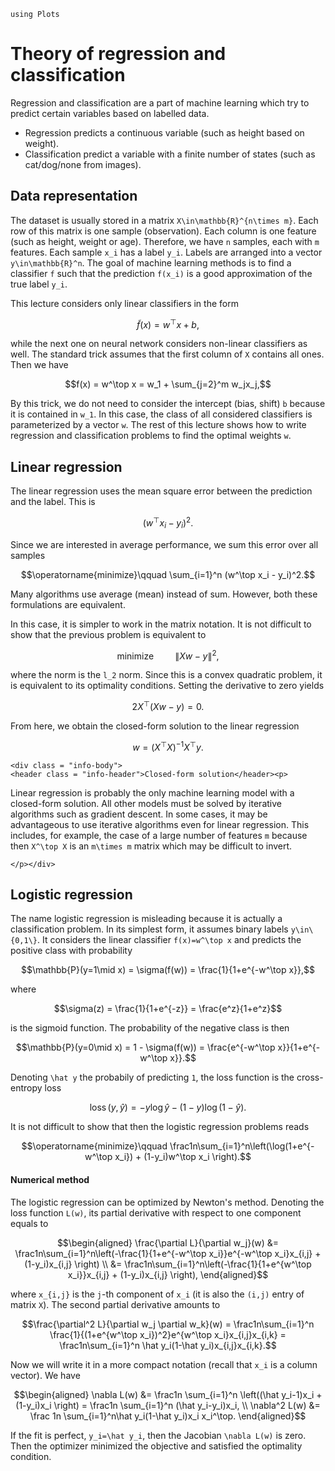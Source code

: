 ```@setup theory
using Plots
```

# Theory of regression and classification

Regression and classification are a part of machine learning which try to predict certain variables based on labelled data.
- Regression predicts a continuous variable (such as height based on weight).
- Classification predict a variable with a finite number of states (such as cat/dog/none from images).

## Data representation

The dataset is usually stored in a matrix ``X\in\mathbb{R}^{n\times m}``. Each row of this matrix is one sample (observation). Each column is one feature (such as height, weight or age). Therefore, we have ``n`` samples, each with ``m`` features. Each sample ``x_i`` has a label ``y_i``. Labels are arranged into a vector ``y\in\mathbb{R}^n``. The goal of machine learning methods is to find a classifier ``f`` such that the prediction ``f(x_i)`` is a good approximation of the true label ``y_i``.

This lecture considers only linear classifiers in the form
```math
\tilde f(x) = w^\top x + b,
```
while the next one on neural network considers non-linear classifiers as well. 
The standard trick assumes that the first column of ``X`` contains all ones. Then we have
```math
f(x) = w^\top x = w_1 + \sum_{j=2}^m w_jx_j,
```
By this trick, we do not need to consider the intercept (bias, shift) ``b`` because it is contained in ``w_1``. In this case, the class of all considered classifiers is parameterized by a vector ``w``. The rest of this lecture shows how to write regression and classification problems to find the optimal weights ``w``.

## Linear regression

The linear regression uses the mean square error between the prediction and the label. This is
```math
(w^\top x_i - y_i)^2.
```
Since we are interested in average performance, we sum this error over all samples
```math
\operatorname{minimize}\qquad \sum_{i=1}^n (w^\top x_i - y_i)^2.
```
Many algorithms use average (mean) instead of sum. However, both these formulations are equivalent.

In this case, it is simpler to work in the matrix notation. It is not difficult to show that the previous problem is equivalent to
```math
\operatorname{minimize}\qquad \|Xw - y\|^2,
```
where the norm is the ``l_2`` norm. Since this is a convex quadratic problem, it is equivalent to its optimality conditions. Setting the derivative to zero yields
```math
2X^\top (Xw-y) = 0.
```
From here, we obtain the closed-form solution to the linear regression
```math
w = (X^\top X)^{-1}X^\top y.
```

```@raw html
<div class = "info-body">
<header class = "info-header">Closed-form solution</header><p>
```
Linear regression is probably the only machine learning model with a closed-form solution. All other models must be solved by iterative algorithms such as gradient descent. In some cases, it may be advantageous to use iterative algorithms even for linear regression. This includes, for example, the case of a large number of features ``m`` because then ``X^\top X`` is an ``m\times m`` matrix which may be difficult to invert.
```@raw html
</p></div>
```


## Logistic regression

The name logistic regression is misleading because it is actually a classification problem. In its simplest form, it assumes binary labels ``y\in\{0,1\}``. It considers the linear classifier ``f(x)=w^\top x`` and predicts the positive class with probability
```math
\mathbb{P}(y=1\mid x) = \sigma(f(w)) = \frac{1}{1+e^{-w^\top x}},
``` 
where
```math
\sigma(z) = \frac{1}{1+e^{-z}} = \frac{e^z}{1+e^z}
```
is the sigmoid function. The probability of the negative class is then
```math
\mathbb{P}(y=0\mid x) = 1 - \sigma(f(w)) = \frac{e^{-w^\top x}}{1+e^{-w^\top x}}.
```
Denoting ``\hat y`` the probabily of predicting ``1``, the loss function is the cross-entropy loss
```math
\operatorname{loss}(y,\hat y) = - y\log \hat y - (1-y)\log(1-\hat y).
```
It is not difficult to show that then the logistic regression problems reads
```math
\operatorname{minimize}\qquad \frac1n\sum_{i=1}^n\left(\log(1+e^{-w^\top x_i}) + (1-y_i)w^\top x_i \right).
```

#### Numerical method

The logistic regression can be optimized by Newton's method. Denoting the loss function ``L(w)``, its partial derivative with respect to one component equals to
```math
\begin{aligned}
\frac{\partial L}{\partial w_j}(w) &= \frac1n\sum_{i=1}^n\left(-\frac{1}{1+e^{-w^\top x_i}}e^{-w^\top x_i}x_{i,j} + (1-y_i)x_{i,j} \right) \\
&= \frac1n\sum_{i=1}^n\left(-\frac{1}{1+e^{w^\top x_i}}x_{i,j} + (1-y_i)x_{i,j} \right),
\end{aligned}
```
where ``x_{i,j}`` is the ``j``-th component of ``x_i`` (it is also the ``(i,j)`` entry of matrix ``X``). The second partial derivative amounts to
```math
\frac{\partial^2 L}{\partial w_j \partial w_k}(w) = \frac1n\sum_{i=1}^n \frac{1}{(1+e^{w^\top x_i})^2}e^{w^\top x_i}x_{i,j}x_{i,k} = \frac1n\sum_{i=1}^n \hat y_i(1-\hat y_i)x_{i,j}x_{i,k}.
```
Now we will write it in a more compact notation (recall that ``x_i`` is a column vector). We have
```math
\begin{aligned}
\nabla L(w) &= \frac1n \sum_{i=1}^n \left((\hat y_i-1)x_i + (1-y_i)x_i \right) = \frac1n \sum_{i=1}^n (\hat y_i-y_i)x_i, \\ 
\nabla^2 L(w) &= \frac 1n \sum_{i=1}^n\hat y_i(1-\hat y_i)x_i x_i^\top.
\end{aligned}
```
If the fit is perfect, ``y_i=\hat y_i``, then the Jacobian ``\nabla L(w)`` is zero. Then the optimizer minimized the objective and satisfied the optimality condition.
